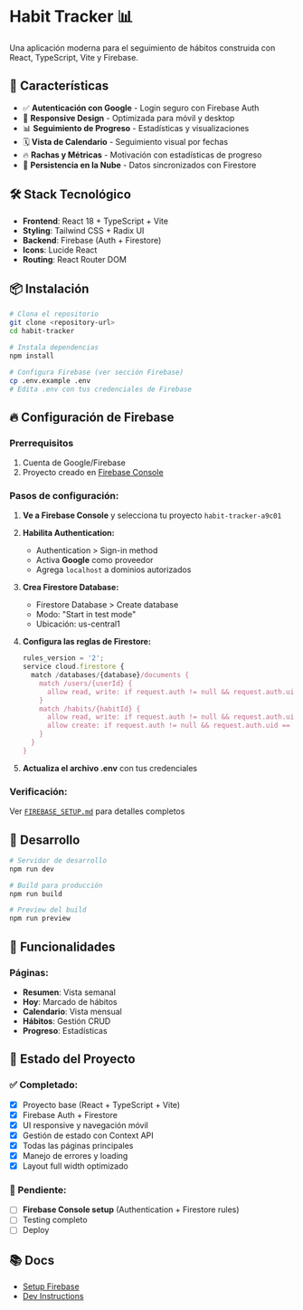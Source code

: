 # Habit Tracker 📊

Una aplicación moderna para el seguimiento de hábitos construida con React, TypeScript, Vite y Firebase.

## 🚀 Características

- ✅ **Autenticación con Google** - Login seguro con Firebase Auth
- 📱 **Responsive Design** - Optimizada para móvil y desktop
- 📊 **Seguimiento de Progreso** - Estadísticas y visualizaciones
- 🗓️ **Vista de Calendario** - Seguimiento visual por fechas
- 🔥 **Rachas y Métricas** - Motivación con estadísticas de progreso
- 💾 **Persistencia en la Nube** - Datos sincronizados con Firestore

## 🛠️ Stack Tecnológico

- **Frontend**: React 18 + TypeScript + Vite
- **Styling**: Tailwind CSS + Radix UI
- **Backend**: Firebase (Auth + Firestore)
- **Icons**: Lucide React
- **Routing**: React Router DOM

## 📦 Instalación

```bash
# Clona el repositorio
git clone <repository-url>
cd habit-tracker

# Instala dependencias
npm install

# Configura Firebase (ver sección Firebase)
cp .env.example .env
# Edita .env con tus credenciales de Firebase
```

## 🔥 Configuración de Firebase

### Prerrequisitos
1. Cuenta de Google/Firebase
2. Proyecto creado en [Firebase Console](https://console.firebase.google.com/)

### Pasos de configuración:

1. **Ve a Firebase Console** y selecciona tu proyecto `habit-tracker-a9c01`

2. **Habilita Authentication:**
   - Authentication > Sign-in method
   - Activa **Google** como proveedor
   - Agrega `localhost` a dominios autorizados

3. **Crea Firestore Database:**
   - Firestore Database > Create database
   - Modo: "Start in test mode" 
   - Ubicación: us-central1

4. **Configura las reglas de Firestore:**
   ```javascript
   rules_version = '2';
   service cloud.firestore {
     match /databases/{database}/documents {
       match /users/{userId} {
         allow read, write: if request.auth != null && request.auth.uid == userId;
       }
       match /habits/{habitId} {
         allow read, write: if request.auth != null && request.auth.uid == resource.data.userId;
         allow create: if request.auth != null && request.auth.uid == request.resource.data.userId;
       }
     }
   }
   ```

5. **Actualiza el archivo .env** con tus credenciales

### Verificación:
Ver [`FIREBASE_SETUP.md`](./FIREBASE_SETUP.md) para detalles completos

## 🚀 Desarrollo

```bash
# Servidor de desarrollo
npm run dev

# Build para producción  
npm run build

# Preview del build
npm run preview
```

## 📱 Funcionalidades

### Páginas:
- **Resumen**: Vista semanal
- **Hoy**: Marcado de hábitos
- **Calendario**: Vista mensual
- **Hábitos**: Gestión CRUD
- **Progreso**: Estadísticas

## 🎯 Estado del Proyecto

### ✅ Completado:
- [x] Proyecto base (React + TypeScript + Vite)
- [x] Firebase Auth + Firestore
- [x] UI responsive y navegación móvil
- [x] Gestión de estado con Context API
- [x] Todas las páginas principales
- [x] Manejo de errores y loading
- [x] Layout full width optimizado

### 🔄 Pendiente:
- [ ] **Firebase Console setup** (Authentication + Firestore rules)
- [ ] Testing completo
- [ ] Deploy

## 📚 Docs

- [Setup Firebase](./FIREBASE_SETUP.md)
- [Dev Instructions](./.github/copilot-instructions.md)

